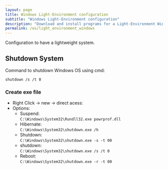 ```yaml
---
layout: page
title: Windows Light-Environment configuration
subtitle: "Windows Light-Environment configuration"
description: "Download and install programs for a Light-Environment Windows."
permalink: /os/light_environment_windows
---
```

Configuration to have a lightweight system.

## Shutdown System

Command to shutdown Windows OS using cmd:

    shutdown /s /t 0

### Create exe file

* Right Click -> new -> direct acess:  
* Options:  
    * Suspend:  
        `C:\Windows\System32\Rundll32.exe powrprof.dll`
    * Hibernate:  
        `C:\Windows\System32\shutdown.exe /h`
    * Shutdown:  
        `C:\Windows\System32\shutdown.exe -s -t 00`
    * shutdown:  
        `C:\Windows\System32\shutdown.exe /s /t 0`
    * Reboot:  
        `C:\Windows\System32\shutdown.exe -r -t 00`



